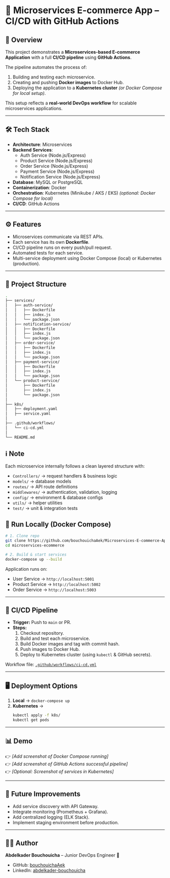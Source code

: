 ﻿# 🛒 Microservices E-commerce App – CI/CD with GitHub Actions

## 📌 Overview

This project demonstrates a **Microservices-based E-commerce Application** with a full **CI/CD pipeline** using **GitHub Actions**.

The pipeline automates the process of:

1. Building and testing each microservice.
2. Creating and pushing **Docker images** to Docker Hub.
3. Deploying the application to a **Kubernetes cluster** _(or Docker Compose for local setup)_.

This setup reflects a **real-world DevOps workflow** for scalable microservices applications.

---

## 🛠️ Tech Stack

- **Architecture**: Microservices
- **Backend Services**:
  - Auth Service (Node.js/Express)
  - Product Service (Node.js/Express)
  - Order Service (Node.js/Express)
  - Payment Service (Node.js/Express)
  - Notification Service (Node.js/Express)
- **Database**: MySQL or PostgreSQL
- **Containerization**: Docker
- **Orchestration**: Kubernetes (Minikube / AKS / EKS) _(optional: Docker Compose for local)_
- **CI/CD**: GitHub Actions

---

## ⚙️ Features

- Microservices communicate via REST APIs.
- Each service has its own **Dockerfile**.
- CI/CD pipeline runs on every push/pull request.
- Automated tests for each service.
- Multi-service deployment using Docker Compose (local) or Kubernetes (production).

---

## 📂 Project Structure

```bash
.
├── services/
│   ├── auth-service/
│   │   ├── Dockerfile
│   │   ├── index.js
│   │   └── package.json
│   ├── notification-service/
│   │   ├── Dockerfile
│   │   ├── index.js
│   │   └── package.json
│   ├── order-service/
│   │   ├── Dockerfile
│   │   ├── index.js
│   │   └── package.json
│   ├── payment-service/
│   │   ├── Dockerfile
│   │   ├── index.js
│   │   └── package.json
│   └── product-service/
│       ├── Dockerfile
│       ├── index.js
│       └── package.json
│
├── k8s/
│   ├── deployment.yaml
│   ├── service.yaml
│
├── .github/workflows/
│   └── ci-cd.yml
│
└── README.md

```

## ℹ️ Note

Each microservice internally follows a clean layered structure with:

- `Controllers/` → request handlers & business logic
- `models/` → database models
- `routes/` → API route definitions
- `middlewares/` → authentication, validation, logging
- `config/` → environment & database configs
- `utils/` → helper utilities
- `test/` → unit & integration tests

## 🚀 Run Locally (Docker Compose)

```bash
# 1. Clone repo
git clone https://github.com/bouchouichaAek/Microservices-E-commerce-App-CI-CD-with-GitHub-Actions.git
cd microservices-ecommerce

# 2. Build & start services
docker-compose up --build
```

Application runs on:

- User Service → `http://localhost:5001`
- Product Service → `http://localhost:5002`
- Order Service → `http://localhost:5003`

---

## 🔄 CI/CD Pipeline

- **Trigger:** Push to `main` or PR.
- **Steps:**
  1. Checkout repository.
  2. Build and test each microservice.
  3. Build Docker images and tag with commit hash.
  4. Push images to Docker Hub.
  5. Deploy to Kubernetes cluster (using `kubectl` & GitHub secrets).

Workflow file: [`.github/workflows/ci-cd.yml`](.github/workflows/ci-cd.yml)

---

## 🖥️ Deployment Options

1. **Local** → `docker-compose up`
2. **Kubernetes** →
   ```bash
   kubectl apply -f k8s/
   kubectl get pods
   ```

---

## 📊 Demo

👉 _[Add screenshot of Docker Compose running]_  
👉 _[Add screenshot of GitHub Actions successful pipeline]_  
👉 _[Optional: Screenshot of services in Kubernetes]_

---

## 📌 Future Improvements

- Add service discovery with API Gateway.
- Integrate monitoring (Prometheus + Grafana).
- Add centralized logging (ELK Stack).
- Implement staging environment before production.

---

## 👨‍💻 Author

**Abdelkader Bouchouicha** – Junior DevOps Engineer 🚀

- GitHub: [bouchouichaAek](https://github.com/bouchouichaAek)
- LinkedIn: [abdelkader-bouchouicha](https://linkedin.com/in/abdelkader-bouchouicha)
